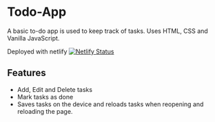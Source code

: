 # Todo-App

A basic to-do app is used to keep track of tasks. Uses HTML, CSS and Vanilla JavaScript.

Deployed with netlify [![Netlify Status](https://api.netlify.com/api/v1/badges/fedaf3fb-c719-4c3b-ae3d-56f66ac349aa/deploy-status)](https://app.netlify.com/sites/reeddev-todo/deploys)

## Features

- Add, Edit and Delete tasks
- Mark tasks as done
- Saves tasks on the device and reloads tasks when reopening and reloading the page.
